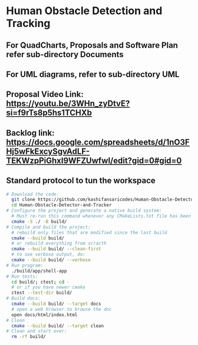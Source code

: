 # Human Obstacle Detection and Tracking

## For QuadCharts, Proposals and Software Plan refer sub-directory Documents
## For UML diagrams, refer to sub-directory UML

## Proposal Video Link: https://youtu.be/3WHn_zyDtvE?si=f9rTs8p5hs1TCHXb

## Backlog link: https://docs.google.com/spreadsheets/d/1nO3FHj5wFkExcySgvAdLF-TEKWzpPiGhxI9WFZUwfwI/edit?gid=0#gid=0

## Standard protocol to tun the workspace
```bash
# Download the code:
  git clone https://github.com/kashifansaricodes/Human-Obstacle-Detector-and-Tracker
  cd Human-Obstacle-Detector-and-Tracker
# Configure the project and generate a native build system:
  # Must re-run this command whenever any CMakeLists.txt file has been changed.
  cmake -S ./ -B build/
# Compile and build the project:
  # rebuild only files that are modified since the last build
  cmake --build build/
  # or rebuild everything from scracth
  cmake --build build/ --clean-first
  # to see verbose output, do:
  cmake --build build/ --verbose
# Run program:
  ./build/app/shell-app
# Run tests:
  cd build/; ctest; cd -
  # or if you have newer cmake
  ctest --test-dir build/
# Build docs:
  cmake --build build/ --target docs
  # open a web browser to browse the doc
  open docs/html/index.html
# Clean
  cmake --build build/ --target clean
# Clean and start over:
  rm -rf build/
```

